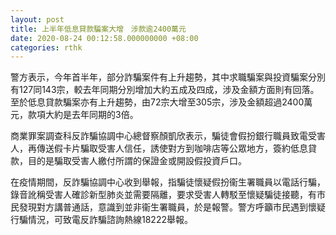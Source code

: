 ```yaml
---
layout: post
title: 上半年低息貸款騙案大增　涉款逾2400萬元
date: 2020-08-24 00:12:58.000000000 +08:00
categories: rthk
---
```


警方表示，今年首半年，部分詐騙案件有上升趨勢，其中求職騙案與投資騙案分別有127同143宗，較去年同期分別增加大約五成及四成，涉及金額方面則有回落。至於低息貸款騙案亦有上升趨勢，由72宗大增至305宗，涉及金額超過2400萬元，款項大約是去年同期的3倍。

商業罪案調查科反詐騙協調中心總督察顏凱欣表示，騙徒會假扮銀行職員致電受害人，再傳送假卡片騙取受害人信任，誘使對方到咖啡店等公眾地方，簽約低息貸款，目的是騙取受害人繳付所謂的保證金或開設假投資戶口。

在疫情期間，反詐騙協調中心收到舉報，指騙徒懷疑假扮衞生署職員以電話行騙，錄音訛稱受害人確診新型肺炎並需要隔離，要求受害人轉駁至懷疑騙徒接聽，有巿民發現對方講普通話，意識到並非衞生署職員，於是報警。警方呼籲巿民遇到懷疑行騙情況，可致電反詐騙諮詢熱線18222舉報。
